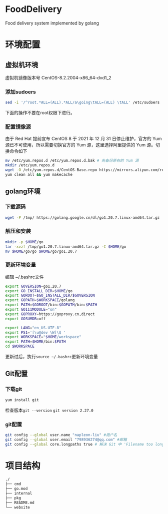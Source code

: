 # FoodDelivery

Food delivery system implemented by golang

# 环境配置

## 虚拟机环境

虚拟机镜像版本号 CentOS-8.2.2004-x86_64-dvd1_2

### 添加sudoers

~~~bash
sed -i '/^root.*ALL=(ALL).*ALL/a\going\tALL=(ALL) \tALL' /etc/sudoers
~~~

下面的操作不要在root权限下进行。

### 配置镜像源

由于 Red Hat 提前宣布 CentOS 8 于 2021 年 12 月 31 日停止维护，官方的 Yum 源已不可使用，所以需要切换官方的 Yum 源，这里选择阿里提供的 Yum 源。切换命令如下

~~~bash
mv /etc/yum.repos.d /etc/yum.repos.d.bak # 先备份原有的 Yum 源
mkdir /etc/yum.repos.d
wget -O /etc/yum.repos.d/CentOS-Base.repo https://mirrors.aliyun.com/repo/Centos-vault-8.5.2111.repo
yum clean all && yum makecache
~~~

## golang环境

### 下载源码

~~~bash
wget -P /tmp/ https://golang.google.cn/dl/go1.20.7.linux-amd64.tar.gz
~~~

### 解压和安装

~~~bash
mkdir -p $HOME/go
tar -xvzf /tmp/go1.20.7.linux-amd64.tar.gz -C $HOME/go
mv $HOME/go/go $HOME/go/go1.20.7
~~~

### 更新环境变量

编辑 ~/.bashrc文件

~~~bash
export GOVERSION=go1.20.7
export GO_INSTALL_DIR=$HOME/go
export GOROOT=$GO_INSTALL_DIR/$GOVERSION
export GOPATH=$WORKSPACE/golang
export PATH=$GOROOT/bin:$GOPATH/bin:$PATH
export GO111MODULE="on"
export GOPROXY=https://goproxy.cn,direct
export GOSUMDB=off

export LANG="en_US.UTF-8"
export PS1='[\u@dev \W]\$ ' 
export WORKSPACE="$HOME/workspace" 
export PATH=$HOME/bin:$PATH 
cd $WORKSPACE
~~~

更新过后，执行`source ~/.bashrc`更新环境变量

## Git配置

### 下载git

~~~bash
yum install git
~~~

检查版本`git --version` `git version 2.27.0`

### git配置

~~~bash
git config --global user.name "napleon-liu" #用户名
git config --global user.email "798936274@qq.com" #邮箱
git config --global core.longpaths true # 解决 Git 中 'Filename too long' 的错误
~~~

# 项目结构

~~~bash
./
├── cmd
├── go.mod
├── internal
├── pkg
├── README.md
└── website
~~~